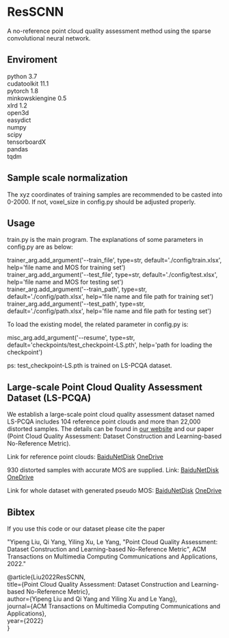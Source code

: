 # ResSCNN

A no-reference point cloud quality assessment method using the sparse convolutional neural network.

Enviroment
-----------

python 3.7  
cudatoolkit 11.1  
pytorch 1.8  
minkowskiengine 0.5  
xlrd 1.2  
open3d  
easydict  
numpy  
scipy  
tensorboardX  
pandas  
tqdm  

Sample scale normalization
-----------
The xyz coordinates of training samples are recommended to be casted into 0-2000. If not, voxel_size in config.py should be adjusted properly.

Usage
-----------
train.py is the main program. The explanations of some parameters in config.py are as below:

trainer_arg.add_argument('--train_file', type=str, default='./config/train.xlsx', help='file name and MOS for training set')  
trainer_arg.add_argument('--test_file', type=str, default='./config/test.xlsx', help='file name and MOS for testing set')  
trainer_arg.add_argument('--train_path', type=str, default='./config/path.xlsx', help='file name and file path for training set')  
trainer_arg.add_argument('--test_path', type=str, default='./config/path.xlsx', help='file name and file path for testing set')  

To load the existing model, the related parameter in config.py is:  

misc_arg.add_argument('--resume', type=str, default='checkpoints/test_checkpoint-LS.pth', help='path for loading the checkpoint')  

ps: test_checkpoint-LS.pth is trained on LS-PCQA dataset.


Large-scale Point Cloud Quality Assessment Dataset (LS-PCQA)
-----------
We establish a large-scale point cloud quality assessment dataset named LS-PCQA includes 104 reference point clouds and more than 22,000 distorted samples. The details can be found in [our website](http://smt.sjtu.edu.cn) and our paper (Point Cloud Quality Assessment: Dataset Construction and Learning-based No-Reference Metric).

Link for reference point clouds: [BaiduNetDisk](https://pan.baidu.com/s/1lGB3ZGy2e6h080ItxruPYQ?pwd=4dha) [OneDrive](https://sjtueducn-my.sharepoint.com/:u:/g/personal/liuyipeng_sjtu_edu_cn/EWPixQDje2BIp_nL-6gx4qsB9LGgafD_qPpzfrzw5lz79A?e=jm5X6u)

930 distorted samples with accurate MOS are supplied.
Link: [BaiduNetDisk](https://pan.baidu.com/s/1yhyn3PZzpnuokCqZeRe0XQ?pwd=3uw3) [OneDrive](https://sjtueducn-my.sharepoint.com/:f:/g/personal/liuyipeng_sjtu_edu_cn/Et1MMnF1JHhJiWR5Q1JoJBABlPLtBwt1oHheB4fkUK-hGw?e=e11tBG)

Link for whole dataset with generated pseudo MOS: [BaiduNetDisk](https://pan.baidu.com/s/1twG77mYdy4Knm0RpFHhqsA?pwd=garj) [OneDrive](https://sjtueducn-my.sharepoint.com/:f:/g/personal/liuyipeng_sjtu_edu_cn/EmZV4in-Nm1Pj2wPOi2DuxQBwBMlamLVLMxRZh8aPonf2Q?e=KQjT1o)


Bibtex
-----------
If you use this code or our dataset please cite the paper

"Yipeng Liu, Qi Yang, Yiling Xu, Le Yang, "Point Cloud Quality Assessment: Dataset Construction and Learning-based No-Reference Metric", ACM Transactions on Multimedia
Computing Communications and Applications, 2022."

@article{Liu2022ResSCNN,  
    title={Point Cloud Quality Assessment: Dataset Construction and Learning-based No-Reference Metric},  
    author={Yipeng Liu and Qi Yang and Yiling Xu and Le Yang},  
    journal={ACM Transactions on Multimedia Computing Communications and Applications},  
    year={2022}  
}

